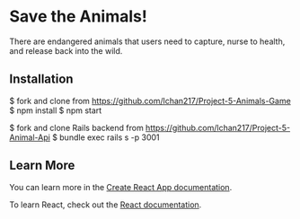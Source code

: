 # Save the Animals!
There are endangered animals that users need to capture, nurse to health, and release back into the wild.

## Installation
$ fork and clone from https://github.com/lchan217/Project-5-Animals-Game
$ npm install
$ npm start

$ fork and clone Rails backend from https://github.com/lchan217/Project-5-Animal-Api
$ bundle exec rails s -p 3001

## Learn More

You can learn more in the [Create React App documentation](https://facebook.github.io/create-react-app/docs/getting-started).

To learn React, check out the [React documentation](https://reactjs.org/).

